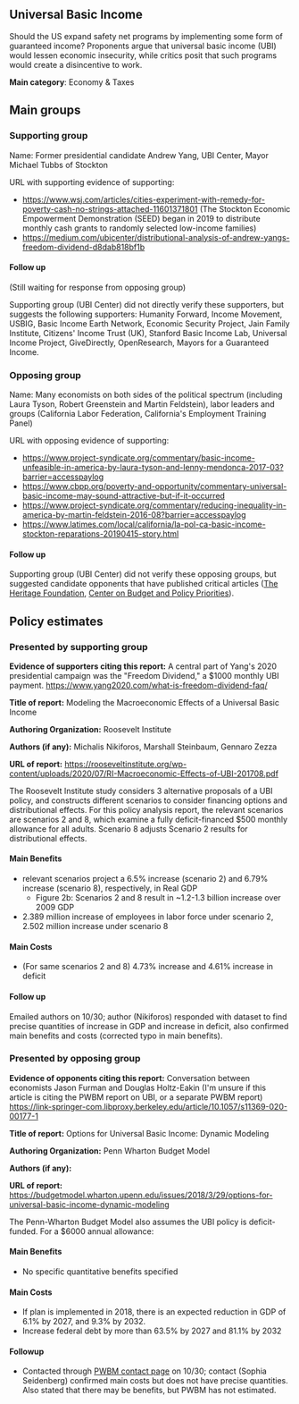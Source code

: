 ## Universal Basic Income

Should the US expand safety net programs by implementing some form of guaranteed income? Proponents argue that universal basic income (UBI) would lessen economic insecurity, while critics posit that such programs would create a disincentive to work.

**Main category**: Economy & Taxes

## Main groups  

### Supporting group
Name: Former presidential candidate Andrew Yang, UBI Center, Mayor Michael Tubbs of Stockton

URL with supporting evidence of supporting:  
- https://www.wsj.com/articles/cities-experiment-with-remedy-for-poverty-cash-no-strings-attached-11601371801 (The Stockton Economic Empowerment Demonstration (SEED) began in 2019 to distribute monthly cash grants to randomly selected low-income families)  
- https://medium.com/ubicenter/distributional-analysis-of-andrew-yangs-freedom-dividend-d8dab818bf1b

#### Follow up
(Still waiting for response from opposing group)

Supporting group (UBI Center) did not directly verify these supporters, but suggests the following supporters: Humanity Forward, Income Movement, USBIG, Basic Income Earth Network, Economic Security Project, Jain Family Institute, Citizens' Income Trust (UK), Stanford Basic Income Lab, Universal Income Project, GiveDirectly, OpenResearch, Mayors for a Guaranteed Income.

### Opposing group
Name: Many economists on both sides of the political spectrum (including Laura Tyson, Robert Greenstein and Martin Feldstein), labor leaders and groups (California Labor Federation, California's Employment Training Panel)

URL with opposing evidence of supporting:  
- https://www.project-syndicate.org/commentary/basic-income-unfeasible-in-america-by-laura-tyson-and-lenny-mendonca-2017-03?barrier=accesspaylog  
- https://www.cbpp.org/poverty-and-opportunity/commentary-universal-basic-income-may-sound-attractive-but-if-it-occurred  
- https://www.project-syndicate.org/commentary/reducing-inequality-in-america-by-martin-feldstein-2016-08?barrier=accesspaylog  
- https://www.latimes.com/local/california/la-pol-ca-basic-income-stockton-reparations-20190415-story.html

#### Follow up
Supporting group (UBI Center) did not verify these opposing groups, but suggested candidate opponents that have published critical articles ([The Heritage Foundation](https://www.heritage.org/welfare/report/universal-basic-income-harms-recipients-and-increases-dependence-government), [Center on Budget and Policy Priorities](https://www.cbpp.org/poverty-and-opportunity/commentary-universal-basic-income-may-sound-attractive-but-if-it-occurred)).

## Policy estimates

### Presented by supporting group
**Evidence of supporters citing this report:** A central part of Yang's 2020 presidential campaign was the "Freedom Dividend," a $1000 monthly UBI payment. https://www.yang2020.com/what-is-freedom-dividend-faq/  

**Title of report:** Modeling the Macroeconomic Effects of a Universal Basic Income

**Authoring Organization:** Roosevelt Institute

**Authors (if any):** Michalis Nikiforos, Marshall Steinbaum, Gennaro Zezza

**URL of report:** https://rooseveltinstitute.org/wp-content/uploads/2020/07/RI-Macroeconomic-Effects-of-UBI-201708.pdf  

The Roosevelt Institute study considers 3 alternative proposals of a UBI policy, and constructs different scenarios to consider financing options and distributional effects. For this policy analysis report, the relevant scenarios are scenarios 2 and 8, which examine a fully deficit-financed $500 monthly allowance for all adults. Scenario 8 adjusts Scenario 2 results for distributional effects.

#### Main Benefits
- relevant scenarios project a 6.5% increase (scenario 2) and 6.79% increase (scenario 8), respectively, in Real GDP
  - Figure 2b: Scenarios 2 and 8 result in ~1.2-1.3 billion increase over 2009 GDP
- 2.389 million increase of employees in labor force under scenario 2, 2.502 million increase under scenario 8

#### Main Costs
- (For same scenarios 2 and 8) 4.73% increase and 4.61% increase in deficit


#### Follow up
Emailed authors on 10/30; author (Nikiforos) responded with dataset to find precise quantities of increase in GDP and increase in deficit, also confirmed main benefits and costs (corrected typo in main benefits).

### Presented by opposing group
**Evidence of opponents citing this report:**  Conversation between economists Jason Furman and Douglas Holtz-Eakin (I'm unsure if this article is citing the PWBM report on UBI, or a separate PWBM report) https://link-springer-com.libproxy.berkeley.edu/article/10.1057/s11369-020-00177-1

**Title of report:** Options for Universal Basic Income: Dynamic Modeling

**Authoring Organization:** Penn Wharton Budget Model

**Authors (if any):**

**URL of report:** https://budgetmodel.wharton.upenn.edu/issues/2018/3/29/options-for-universal-basic-income-dynamic-modeling

The Penn-Wharton Budget Model also assumes the UBI policy is deficit-funded.  For a $6000 annual allowance:  

#### Main Benefits
- No specific quantitative benefits specified

#### Main Costs
- If plan is implemented in 2018, there is an expected reduction in GDP of 6.1% by 2027, and 9.3% by 2032.
- Increase federal debt by more than 63.5% by 2027 and 81.1% by 2032

#### Followup  
- Contacted through [PWBM contact page](https://budgetmodel.wharton.upenn.edu/contact) on 10/30; contact (Sophia Seidenberg) confirmed main costs but does not have precise quantities. Also stated that there may be benefits, but PWBM has not estimated.

<!-- Later
## Perceptions of credibility  

### Of own policy estimates

#### Supporters  

#### Opponents

### Of policy estimates from the other side

#### Supporters  

#### Opponents
-->
